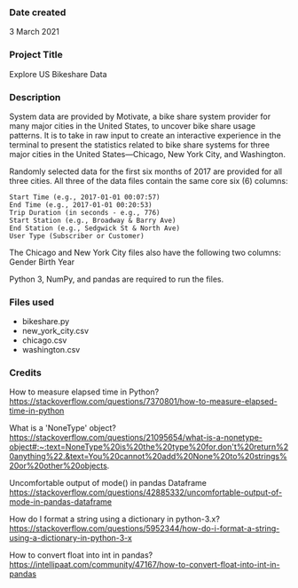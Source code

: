 ### Date created
3 March 2021

### Project Title
Explore US Bikeshare Data

### Description
System data are provided by Motivate, a bike share system provider for many major cities in the United States, to uncover bike share usage patterns.
It is to take in raw input to create an interactive experience in the terminal to present the statistics related to bike share systems for three major cities in the United States—Chicago, New York City, and Washington.

Randomly selected data for the first six months of 2017 are provided for all three cities. All three of the data files contain the same core six (6) columns:

    Start Time (e.g., 2017-01-01 00:07:57)
    End Time (e.g., 2017-01-01 00:20:53)
    Trip Duration (in seconds - e.g., 776)
    Start Station (e.g., Broadway & Barry Ave)
    End Station (e.g., Sedgwick St & North Ave)
    User Type (Subscriber or Customer)

The Chicago and New York City files also have the following two columns:
    Gender
    Birth Year

Python 3, NumPy, and pandas are required to run the files.

### Files used
* bikeshare.py
* new_york_city.csv
* chicago.csv
* washington.csv

### Credits
How to measure elapsed time in Python?
https://stackoverflow.com/questions/7370801/how-to-measure-elapsed-time-in-python

What is a 'NoneType' object?
https://stackoverflow.com/questions/21095654/what-is-a-nonetype-object#:~:text=NoneType%20is%20the%20type%20for,don't%20return%20anything%22.&text=You%20cannot%20add%20None%20to%20strings%20or%20other%20objects.

Uncomfortable output of mode() in pandas Dataframe
https://stackoverflow.com/questions/42885332/uncomfortable-output-of-mode-in-pandas-dataframe

How do I format a string using a dictionary in python-3.x?
https://stackoverflow.com/questions/5952344/how-do-i-format-a-string-using-a-dictionary-in-python-3-x

How to convert float into int in pandas?
https://intellipaat.com/community/47167/how-to-convert-float-into-int-in-pandas

